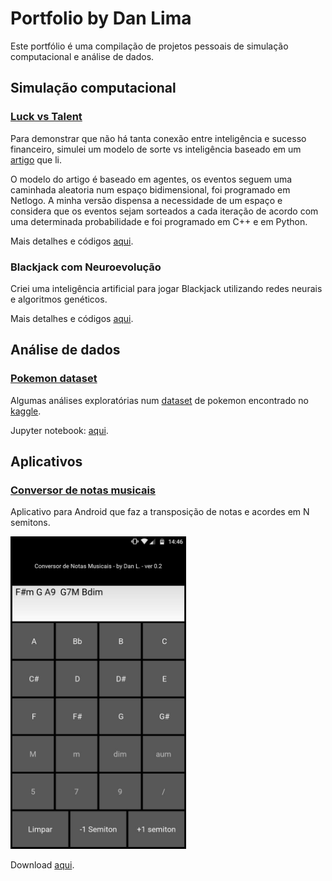 # Portfolio by Dan Lima

Este portfólio é uma compilação de projetos pessoais de simulação computacional e análise de dados.

## Simulação computacional

### [Luck vs Talent](https://github.com/limadlp/LuckvsTalent)

Para demonstrar que não há tanta conexão entre inteligência e sucesso financeiro, simulei um modelo de sorte vs inteligência baseado em um [artigo](https://arxiv.org/pdf/1802.07068.pdf) que li. 

O modelo do artigo é baseado em agentes, os eventos seguem uma caminhada aleatoria num espaço bidimensional, foi programado em Netlogo. A minha versão dispensa a necessidade de um espaço e considera que os eventos sejam sorteados a cada iteração de acordo com uma determinada probabilidade e foi programado em C++ e em Python.

Mais detalhes e códigos [aqui](https://github.com/limadlp/LuckvsTalent).

### Blackjack com Neuroevolução

Criei uma inteligência artificial para jogar Blackjack utilizando redes neurais e algoritmos genéticos.

Mais detalhes e códigos [aqui](https://github.com/limadlp/Blackjack).


## Análise de dados

### [Pokemon dataset](https://github.com/limadlp/Pokemon/blob/master/Pokemon3.ipynb)

Algumas análises exploratórias num [dataset](https://www.kaggle.com/abcsds/pokemon) de pokemon encontrado no [kaggle](https://www.kaggle.com/).

Jupyter notebook: [aqui](https://github.com/limadlp/Pokemon/blob/master/Pokemon3.ipynb).


## Aplicativos

### [Conversor de notas musicais](https://transpose-musical-notes.br.aptoide.com/?store_name=danl800)

Aplicativo para Android que faz a transposição de notas e acordes em N semitons.

<a href="url"><img src="./img/IMG-20180611-WA0005.jpg" height="500"></a>


Download [aqui](https://transpose-musical-notes.br.aptoide.com/?store_name=danl800).
